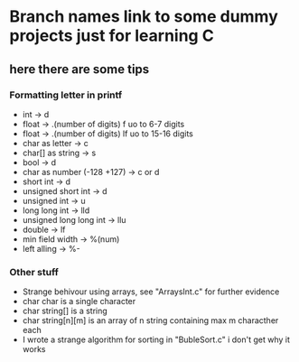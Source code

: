 <h1>Branch names link to some dummy projects just for learning C</h1> 

<h2>here there are some tips</h2>

<h3>Formatting letter in printf</h3>
    <ul>
        <li>int -> d</li>
        <li>float -> .(number of digits) f uo to 6-7 digits</li>
        <li>float -> .(number of digits) lf uo to 15-16 digits</li>
        <li>char as letter -> c</li>
        <li>char[] as string -> s</li>
        <li>bool -> d</li>
        <li>char as number (-128 +127) -> c or d</li>
        <li>short int -> d</li>
        <li>unsigned short int -> d</li>
        <li>unsigned int -> u</li>
        <li>long long int -> lld</li>
        <li>unsigned long long int -> llu</li>
        <li>double -> lf</li>
        <li>min field width -> %(num)</li>
        <li>left alling -> %-</li>
    </ul>


<h3>Other stuff</h3>
    <ul>
        <li>Strange behivour using arrays, see "ArraysInt.c" for further evidence</li>
        <li>char char is a single character</li>
        <li>char string[] is a string</li>
        <li>char string[n][m] is an array of n string containing max m characther each</li>
        <li>I wrote a strange algorithm for sorting in "BubleSort.c" i don't get why it works</li>
    </ul>

